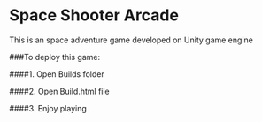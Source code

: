 # Space Shooter Arcade

This is an space adventure game developed on Unity game engine 

###To deploy this game:

####1. Open Builds folder

####2. Open Build.html file 

####3. Enjoy playing


